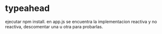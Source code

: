 # typeahead
ejecutar npm install.
en app.js se encuentra la implementacion reactiva y no reactiva, descomentar una u otra para probarlas.

